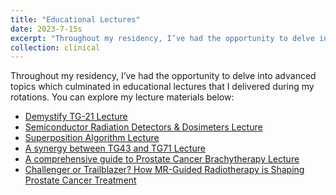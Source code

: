 ```yaml
---
title: "Educational Lectures"
date: 2023-7-15s
excerpt: "Throughout my residency, I’ve had the opportunity to delve into advanced topics and deliver lectures on the weekly physics meeting. *You can explore my lecture materials by clicking the title!*"
collection: clinical
---
```


<p>
  Throughout my residency, I’ve had the opportunity to delve into advanced topics which culminated in educational lectures that I delivered during my rotations. You can explore my lecture materials below:
</p>
<ul>
  <li><a href="/files/TG21.pdf">Demystify TG-21 Lecture</a></li>
  <li><a href="/files/Semiconductor.pdf">Semiconductor Radiation Detectors & Dosimeters Lecture</a></li>
  <li><a href="/files/Superposition.pdf">Superposition Algorithm Lecture</a></li>
  <li><a href="/files/Brachy_DoseCalc.pdf">A synergy between TG43 and TG71 Lecture</a></li>
  <li><a href="/files/Brachy_Prostate.pdf">A comprehensive guide to Prostate Cancer Brachytherapy Lecture</a></li>
  <li><a href="/files/MRLinac_Prostate.pdf">Challenger or Trailblazer? How MR-Guided Radiotherapy is Shaping Prostate Cancer Treatment</a></li>
</ul>